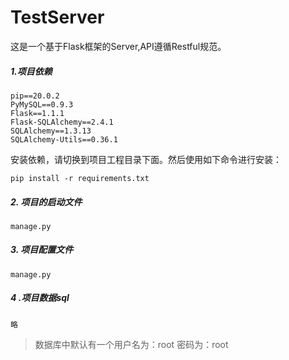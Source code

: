 # TestServer
这是一个基于Flask框架的Server,API遵循Restful规范。

##### 1.项目依赖

```
pip==20.0.2
PyMySQL==0.9.3
Flask==1.1.1
Flask-SQLAlchemy==2.4.1
SQLAlchemy==1.3.13
SQLAlchemy-Utils==0.36.1
```

 安装依赖，请切换到项目工程目录下面。然后使用如下命令进行安装：

```
pip install -r requirements.txt
```

##### 2. 项目的启动文件

```
manage.py
```

##### 3. 项目配置文件

```
manage.py
```

##### 4 .项目数据sql

```
略
```

>数据库中默认有一个用户名为：root 密码为：root

